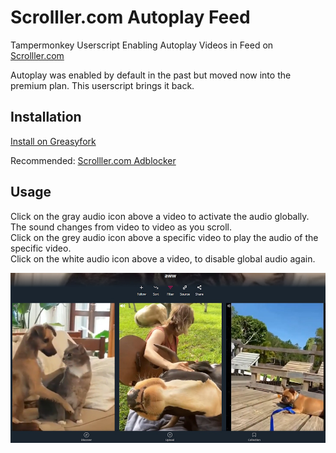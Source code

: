 # Scrolller.com Autoplay Feed
Tampermonkey Userscript Enabling Autoplay Videos in Feed on [Scrolller.com](https://scrolller.com)

Autoplay was enabled by default in the past but moved now into the premium plan. This userscript brings it back.

## Installation
[Install on Greasyfork](https://greasyfork.org/scripts/482059)

Recommended: [Scrolller.com Adblocker](https://greasyfork.org/de/scripts/465664)

## Usage
Click on the gray audio icon above a video to activate the audio globally. The sound changes from video to video as you scroll.
<br>
Click on the grey audio icon above a specific video to play the audio of the specific video.
<br>
Click on the white audio icon above a video, to disable global audio again.


![Image](image.jpg)